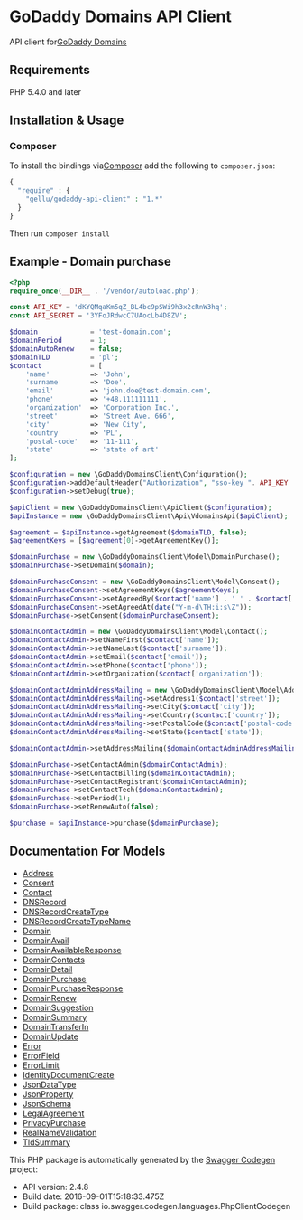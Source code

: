# GoDaddy Domains API Client

API client for[GoDaddy Domains](https://developer.godaddy.com) 

## Requirements

PHP 5.4.0 and later

## Installation & Usage
### Composer

To install the bindings via[Composer](http://getcomposer.org/) add the following to `composer.json`:

```php
{
  "require" : {
    "gellu/godaddy-api-client" : "1.*"
  }
}
```

Then run `composer install`


## Example - Domain purchase

```php
<?php
require_once(__DIR__ . '/vendor/autoload.php');

const API_KEY = 'dKYQMqaKm5qZ_BL4bc9pSWi9h3x2cRnW3hq';
const API_SECRET = '3YFoJRdwcC7UAocLb4D8ZV';

$domain 			= 'test-domain.com';
$domainPeriod 		= 1;
$domainAutoRenew	= false;
$domainTLD 			= 'pl';
$contact 			= [
	'name'			=> 'John',
	'surname'		=> 'Doe',
	'email'			=> 'john.doe@test-domain.com',
	'phone'			=> '+48.111111111',
	'organization'	=> 'Corporation Inc.',
	'street'		=> 'Street Ave. 666',
	'city'			=> 'New City',
	'country'		=> 'PL',
	'postal-code'	=> '11-111',
	'state'			=> 'state of art'
];

$configuration = new \GoDaddyDomainsClient\Configuration();
$configuration->addDefaultHeader("Authorization", "sso-key ". API_KEY .":". API_SECRET);
$configuration->setDebug(true);

$apiClient = new \GoDaddyDomainsClient\ApiClient($configuration);
$apiInstance = new \GoDaddyDomainsClient\Api\VdomainsApi($apiClient);

$agreement = $apiInstance->getAgreement($domainTLD, false);
$agreementKeys = [$agreement[0]->getAgreementKey()];

$domainPurchase = new \GoDaddyDomainsClient\Model\DomainPurchase();
$domainPurchase->setDomain($domain);

$domainPurchaseConsent = new \GoDaddyDomainsClient\Model\Consent();
$domainPurchaseConsent->setAgreementKeys($agreementKeys);
$domainPurchaseConsent->setAgreedBy($contact['name'] . ' ' . $contact['surname']);
$domainPurchaseConsent->setAgreedAt(date("Y-m-d\TH:i:s\Z"));
$domainPurchase->setConsent($domainPurchaseConsent);

$domainContactAdmin = new \GoDaddyDomainsClient\Model\Contact();
$domainContactAdmin->setNameFirst($contact['name']);
$domainContactAdmin->setNameLast($contact['surname']);
$domainContactAdmin->setEmail($contact['email']);
$domainContactAdmin->setPhone($contact['phone']);
$domainContactAdmin->setOrganization($contact['organization']);

$domainContactAdminAddressMailing = new \GoDaddyDomainsClient\Model\Address();
$domainContactAdminAddressMailing->setAddress1($contact['street']);
$domainContactAdminAddressMailing->setCity($contact['city']);
$domainContactAdminAddressMailing->setCountry($contact['country']);
$domainContactAdminAddressMailing->setPostalCode($contact['postal-code']);
$domainContactAdminAddressMailing->setState($contact['state']);

$domainContactAdmin->setAddressMailing($domainContactAdminAddressMailing);

$domainPurchase->setContactAdmin($domainContactAdmin);
$domainPurchase->setContactBilling($domainContactAdmin);
$domainPurchase->setContactRegistrant($domainContactAdmin);
$domainPurchase->setContactTech($domainContactAdmin);
$domainPurchase->setPeriod(1);
$domainPurchase->setRenewAuto(false);

$purchase = $apiInstance->purchase($domainPurchase);
```

## Documentation For Models

 - [Address](docs/Model/Address.md)
 - [Consent](docs/Model/Consent.md)
 - [Contact](docs/Model/Contact.md)
 - [DNSRecord](docs/Model/DNSRecord.md)
 - [DNSRecordCreateType](docs/Model/DNSRecordCreateType.md)
 - [DNSRecordCreateTypeName](docs/Model/DNSRecordCreateTypeName.md)
 - [Domain](docs/Model/Domain.md)
 - [DomainAvail](docs/Model/DomainAvail.md)
 - [DomainAvailableResponse](docs/Model/DomainAvailableResponse.md)
 - [DomainContacts](docs/Model/DomainContacts.md)
 - [DomainDetail](docs/Model/DomainDetail.md)
 - [DomainPurchase](docs/Model/DomainPurchase.md)
 - [DomainPurchaseResponse](docs/Model/DomainPurchaseResponse.md)
 - [DomainRenew](docs/Model/DomainRenew.md)
 - [DomainSuggestion](docs/Model/DomainSuggestion.md)
 - [DomainSummary](docs/Model/DomainSummary.md)
 - [DomainTransferIn](docs/Model/DomainTransferIn.md)
 - [DomainUpdate](docs/Model/DomainUpdate.md)
 - [Error](docs/Model/Error.md)
 - [ErrorField](docs/Model/ErrorField.md)
 - [ErrorLimit](docs/Model/ErrorLimit.md)
 - [IdentityDocumentCreate](docs/Model/IdentityDocumentCreate.md)
 - [JsonDataType](docs/Model/JsonDataType.md)
 - [JsonProperty](docs/Model/JsonProperty.md)
 - [JsonSchema](docs/Model/JsonSchema.md)
 - [LegalAgreement](docs/Model/LegalAgreement.md)
 - [PrivacyPurchase](docs/Model/PrivacyPurchase.md)
 - [RealNameValidation](docs/Model/RealNameValidation.md)
 - [TldSummary](docs/Model/TldSummary.md)


This PHP package is automatically generated by the [Swagger Codegen](https://github.com/swagger-api/swagger-codegen) project:

- API version: 2.4.8
- Build date: 2016-09-01T15:18:33.475Z
- Build package: class io.swagger.codegen.languages.PhpClientCodegen

